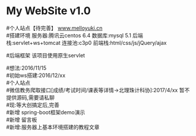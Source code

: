 ﻿# My WebSite v1.0
#个人站点【待完善】
www.melloyuki.cn  
#搭建环境
服务器:腾讯云centos 6.4
数据库:mysql 5.1
后端栈:servlet+ws+tomcat
连接池:c3p0
前端栈:html/css/js/jQuery/ajax

#后端框架
该项目使用原生servlet


#想法:2016/11/15  
#初始ws搭建:2016/12/xx  
#个人站点  
#微信教务爬取接口[成绩/考试时间/课表等详情->北理珠计科协]:2017/4/xx 暂不提供源码,需要请私聊  
#现:等大创搞定后,完善      
#新增 spring-boot框架demo演示   
#新增 留言板  
#新增:服务器上基本环境搭建的教程文章


